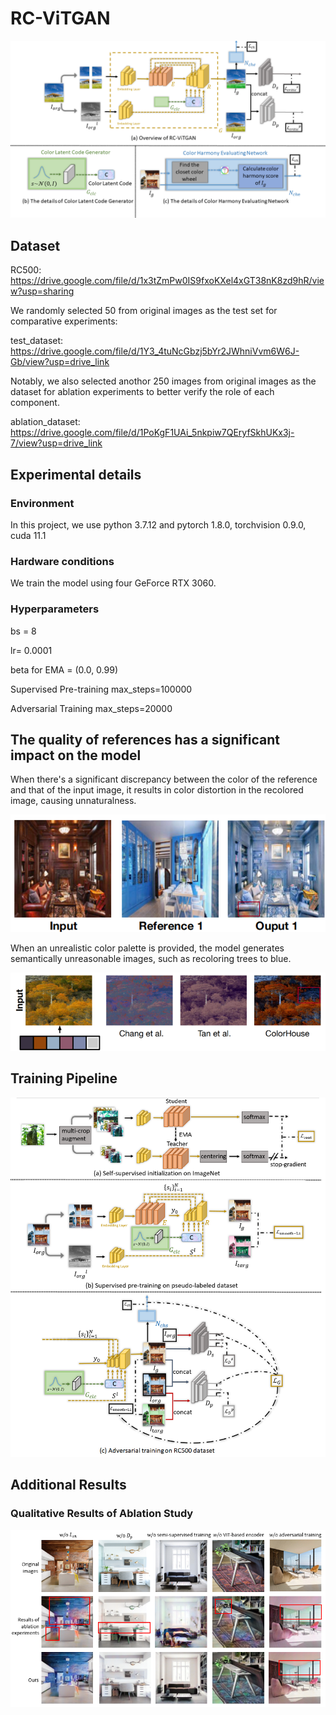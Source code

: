 # RC-ViTGAN
![Overview of RC-ViTGAN](/assets/fig2.png "Overview of RC-ViTGAN")
## Dataset
RC500: https://drive.google.com/file/d/1x3tZmPw0IS9fxoKXel4xGT38nK8zd9hR/view?usp=sharing  

We randomly selected 50 from original images as the test set for comparative experiments:

test_dataset: https://drive.google.com/file/d/1Y3_4tuNcGbzj5bYr2JWhniVvm6W6J-Gb/view?usp=drive_link  

Notably, we also selected anothor 250 images from original images as the dataset for ablation experiments to better verify the role of each component.

ablation_dataset: https://drive.google.com/file/d/1PoKgF1UAi_5nkpiw7QEryfSkhUKx3j-7/view?usp=drive_link  
## Experimental details
### Environment
In this project, we use python 3.7.12 and pytorch 1.8.0, torchvision 0.9.0, cuda 11.1
### Hardware conditions
We train the model using four GeForce RTX 3060. 
### Hyperparameters
bs = 8  

lr= 0.0001  

beta for EMA = (0.0, 0.99)  

Supervised Pre-training max_steps=100000  

Adversarial Training max_steps=20000  
## The quality of references has a significant impact on the model
When there's a significant discrepancy between the color of the reference and that of the input image, it results in color distortion in the recolored image, causing unnaturalness.  

![reference_quality1](/assets/reference_quality1.png "reference_quality1")  

When an unrealistic color palette is provided, the model generates semantically unreasonable images, such as recoloring trees to blue.  

![reference_quality2](/assets/reference_quality2.png "reference_quality2")
## Training Pipeline
![Training Pipeline of RC-ViTGAN](/assets/fig3.png "Training Pipeline of RC-ViTGAN")
## Additional Results
### Qualitative Results of Ablation Study
![Qualitative Results of Ablation Study](/assets/fig6.png "Qualitative Results of Ablation Study")
